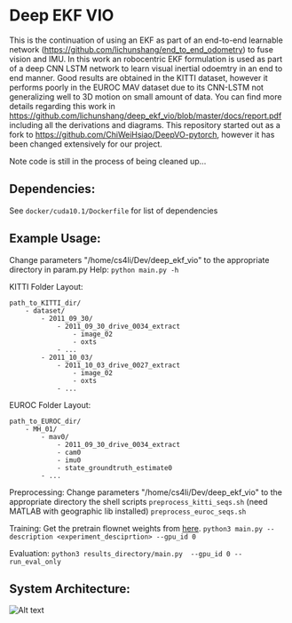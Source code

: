 # Deep EKF VIO
This is the continuation of using an EKF as part of an end-to-end learnable network (https://github.com/lichunshang/end_to_end_odometry) 
to fuse vision and IMU. In this work
an robocentric EKF formulation is used as part of a deep CNN LSTM network to learn visual inertial odoemtry in an end to 
end manner. Good results are obtained in the KITTI dataset, however it performs poorly in the EUROC MAV dataset due to
its CNN-LSTM not generalizing well to 3D motion on small amount of data. You can find more details regarding this work in 
https://github.com/lichunshang/deep_ekf_vio/blob/master/docs/report.pdf including all the derivations and diagrams.
This repository started out as a fork to https://github.com/ChiWeiHsiao/DeepVO-pytorch, however it has been changed
extensively for our project.

Note code is still in the process of being cleaned up...

## Dependencies:
See `docker/cuda10.1/Dockerfile` for list of dependencies

## Example Usage:
Change parameters "/home/cs4li/Dev/deep_ekf_vio" to the appropriate directory in param.py
Help:
`python main.py -h`

KITTI Folder Layout:
```
path_to_KITTI_dir/
    - dataset/
        - 2011_09_30/
            - 2011_09_30_drive_0034_extract
                - image_02
                - oxts
            - ...
        - 2011_10_03/
            - 2011_10_03_drive_0027_extract
                - image_02
                - oxts
            - ...
```

EUROC Folder Layout:
```
path_to_EUROC_dir/
    - MH_01/
        - mav0/
            - 2011_09_30_drive_0034_extract
            - cam0
            - imu0
            - state_groundtruth_estimate0
        - ...
```

Preprocessing:
Change parameters "/home/cs4li/Dev/deep_ekf_vio" to the appropriate directory the shell scripts
`preprocess_kitti_seqs.sh` (need MATLAB with geographic lib installed)
`preprocess_euroc_seqs.sh`

Training:
Get the pretrain flownet weights from [here](https://drive.google.com/drive/folders/16eo3p9dO_vmssxRoZCmWkTpNjKRzJzn5).
`python3 main.py --description <experiment_desciprtion> --gpu_id 0`

Evaluation:
`python3 results_directory/main.py  --gpu_id 0 --run_eval_only`


## System Architecture:
![Alt text](docs/e2evio_system.png)

